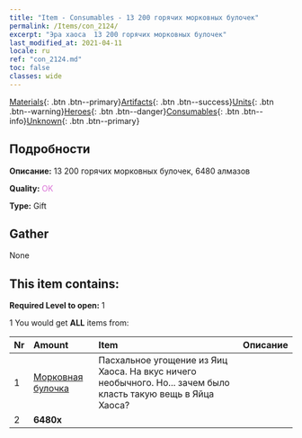 ```yaml
---
title: "Item - Consumables - 13 200 горячих морковных булочек"
permalink: /Items/con_2124/
excerpt: "Эра хаоса  13 200 горячих морковных булочек"
last_modified_at: 2021-04-11
locale: ru
ref: "con_2124.md"
toc: false
classes: wide
---
```

 [Materials](/ru/Items/){: .btn .btn--primary}[Artifacts](/ru/Items/Artifacts/){: .btn .btn--success}[Units](/ru/Items/Units/){: .btn .btn--warning}[Heroes](/ru/Items/Heroes/){: .btn .btn--danger}[Consumables](/ru/Items/Consumables/){: .btn .btn--info}[Unknown](/ru/Items/Unknown/){: .btn .btn--primary}

## Подробности
 **Описание:** 13 200 горячих морковных булочек, 6480 алмазов

 **Quality:** <span style="color: #DA70D6">OK</span>

 **Type:** Gift

## Gather

  None

## This item contains:

 **Required Level to open:** 1

 1 You would get **ALL** items  from:

  | Nr | Amount |     Item    | Описание |
  |:---|:-------|:------------|:-----------:|
  | 1 | [Морковная булочка](/ru/Items/con_2119/) | Пасхальное угощение из Яиц Хаоса. На вкус ничего необычного. Но... зачем было класть такую вещь в Яйца Хаоса? | 
  | 2 |  **6480x** | <i class="fas fa-gem"/> |  | 
